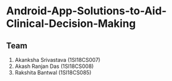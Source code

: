 # Android-App-Solutions-to-Aid-Clinical-Decision-Making

## Team
1. Akanksha Srivastava (1SI18CS007)
2. Akash Ranjan Das	   (1SI18CS008)
3. Rakshita Bantwal	   (1SI18CS085)